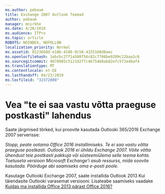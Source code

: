```yaml
---
ms.author: pebaum
title: Exchange 2007 Outlook Teemad
author: pebaum
manager: mnirkhe
ms.date: 4/26/2018
ms.audience: ITPro
ms.topic: article
ROBOTS: NOINDEX, NOFOLLOW
localization_priority: Normal
ms.assetid: 0123668d-e18b-4186-9c58-4325168d8aec
ms.openlocfilehash: 1ebcbc27f1a508f56c82c7706be9209c22baa1c6
ms.sourcegitcommit: 9d78905c512192ffc4675468abd2efc5f2e4baf4
ms.translationtype: MT
ms.contentlocale: et-EE
ms.lasthandoff: 04/23/2019
ms.locfileid: "32372808"
---
```

# <a name="solution-for-error-you-wont-be-able-to-receive-mail-from-a-current-mailbox"></a>Vea "te ei saa vastu võtta praeguse postkasti" lahendus
Saate järgmised tõrked, kui proovite kasutada Outlooki 365/2016 Exchange 2007 serverisse:

*Stopp, peate ootama Office 2016 installimiseks. Te ei saa vastu võtta praeguse postkasti. Outlook 2016 ei ühildu Exchange 2007. Võite võtta ühendust teie postkasti pakkuja või süsteemiülema selle teema kohta. Toetuseta versioon Microsoft Exchange'i asub ressurss, mida soovite kasutada. Pöörduge abi saamiseks oma e-posti poole.*

Kasutage Outlooki Exchange 2007, saate installida Outlook 2013 Kui täiendasite Outlooki varasemat versiooni. Lisateabe saamiseks vaadake [Kuidas ma installida Office 2013 pärast Office 2016?](https://support.office.com/article/a6ca92f4-cbb4-4609-9fdb-f8d3dd6812f3)